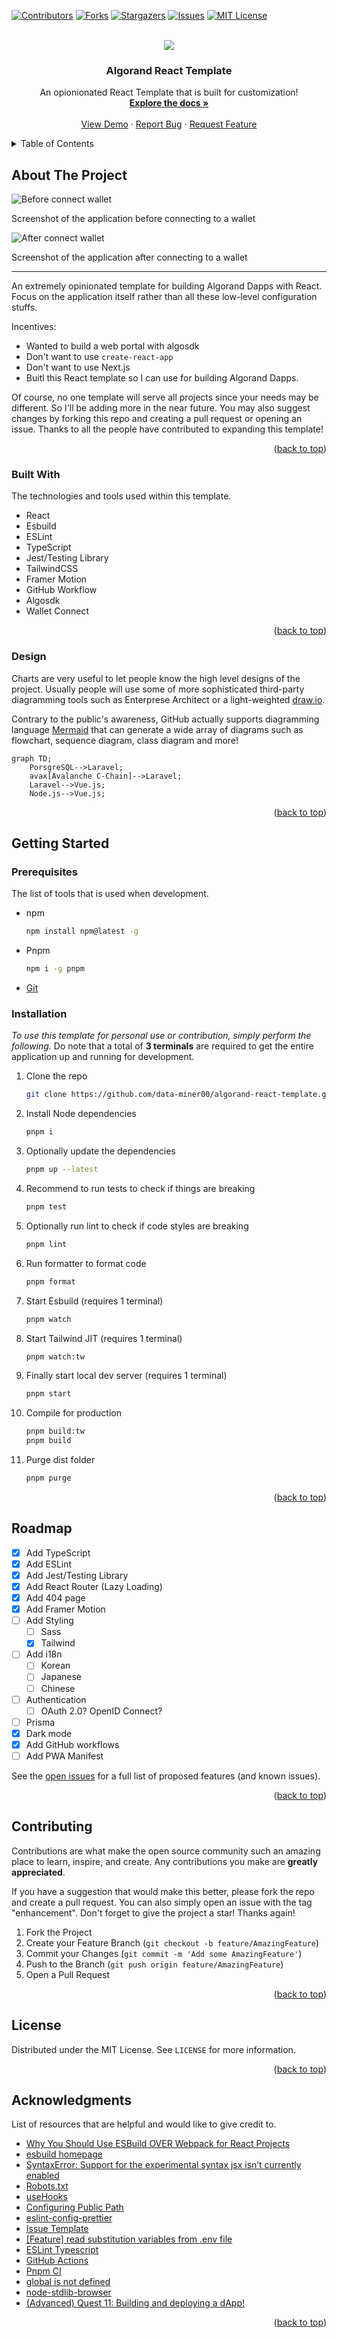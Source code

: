 <a name="readme-top"></a>

<!-- PROJECT SHIELDS -->

[![Contributors][contributors-shield]][contributors-url]
[![Forks][forks-shield]][forks-url]
[![Stargazers][stars-shield]][stars-url]
[![Issues][issues-shield]][issues-url]
[![MIT License][license-shield]][license-url]

<!-- PROJECT LOGO -->
<br />
<div align="center">
  <a href="/">
    <img src="public/assets/algorand-react.png" />
  </a>

  <h3 align="center">Algorand React Template</h3>

  <p align="center">
    An opionionated React Template that is built for customization!
    <br />
    <a href="https://github.com/data-miner00/algorand-react-template"><strong>Explore the docs »</strong></a>
    <br />
    <br />
    <a href="https://github.com/data-miner00/algorand-react-template">View Demo</a>
    ·
    <a href="https://github.com/data-miner00/algorand-react-template/issues">Report Bug</a>
    ·
    <a href="https://github.com/data-miner00/algorand-react-template/issues">Request Feature</a>
  </p>
</div>

<!-- TABLE OF CONTENTS -->
<details>
  <summary>Table of Contents</summary>
  <ol>
    <li>
      <a href="#about-the-project">About The Project</a>
      <ul>
        <li><a href="#built-with">Built With</a></li>
        <li><a href="#design">Design</a></li>
      </ul>
    </li>
    <li>
      <a href="#getting-started">Getting Started</a>
      <ul>
        <li><a href="#prerequisites">Prerequisites</a></li>
        <li><a href="#installation">Installation</a></li>
      </ul>
    </li>
    <li><a href="#usage">Usage</a></li>
    <li><a href="#roadmap">Roadmap</a></li>
    <li><a href="#contributing">Contributing</a></li>
    <li><a href="#license">License</a></li>
    <li><a href="#acknowledgments">Acknowledgments</a></li>
  </ol>
</details>

<!-- ABOUT THE PROJECT -->

## About The Project

![Before connect wallet](/public/assets/not-connected.png)

Screenshot of the application before connecting to a wallet

![After connect wallet](/public/assets/connected.png)

Screenshot of the application after connecting to a wallet

---

An extremely opinionated template for building Algorand Dapps with React. Focus on the application itself rather than all these low-level configuration stuffs.

Incentives:

- Wanted to build a web portal with algosdk
- Don't want to use `create-react-app`
- Don't want to use Next.js
- Buitl this React template so I can use for building Algorand Dapps.

Of course, no one template will serve all projects since your needs may be different. So I'll be adding more in the near future. You may also suggest changes by forking this repo and creating a pull request or opening an issue. Thanks to all the people have contributed to expanding this template!

<p align="right">(<a href="#readme-top">back to top</a>)</p>

### Built With

The technologies and tools used within this template.

- React
- Esbuild
- ESLint
- TypeScript
- Jest/Testing Library
- TailwindCSS
- Framer Motion
- GitHub Workflow
- Algosdk
- Wallet Connect

<p align="right">(<a href="#readme-top">back to top</a>)</p>

<!-- DESIGN -->

### Design

Charts are very useful to let people know the high level designs of the project. Usually people will use some of more sophisticated third-party diagramming tools such as Enterprese Architect or a light-weighted [draw.io](https://app.diagrams.net).

Contrary to the public's awareness, GitHub actually supports diagramming language [Mermaid](https://docs.github.com/en/get-started/writing-on-github/working-with-advanced-formatting/creating-diagrams#creating-mermaid-diagrams) that can generate a wide array of diagrams such as flowchart, sequence diagram, class diagram and more!

```mermaid
graph TD;
    PorsgreSQL-->Laravel;
    avax[Avalanche C-Chain]-->Laravel;
    Laravel-->Vue.js;
    Node.js-->Vue.js;
```

<p align="right">(<a href="#readme-top">back to top</a>)</p>

<!-- GETTING STARTED -->

## Getting Started

### Prerequisites

The list of tools that is used when development.

- npm
  ```sh
  npm install npm@latest -g
  ```
- Pnpm
  ```sh
  npm i -g pnpm
  ```
- [Git](https://git-scm.com/downloads)

### Installation

_To use this template for personal use or contribution, simply perform the following._ Do note that a total of **3 terminals** are required to get the entire application up and running for development.

1. Clone the repo
   ```sh
   git clone https://github.com/data-miner00/algorand-react-template.git
   ```
2. Install Node dependencies
   ```sh
   pnpm i
   ```
3. Optionally update the dependencies
   ```sh
   pnpm up --latest
   ```
4. Recommend to run tests to check if things are breaking
   ```sh
   pnpm test
   ```
5. Optionally run lint to check if code styles are breaking
   ```sh
   pnpm lint
   ```
6. Run formatter to format code
   ```sh
   pnpm format
   ```
7. Start Esbuild (requires 1 terminal)
   ```sh
   pnpm watch
   ```
8. Start Tailwind JIT (requires 1 terminal)
   ```sh
   pnpm watch:tw
   ```
9. Finally start local dev server (requires 1 terminal)
   ```sh
   pnpm start
   ```
10. Compile for production
    ```sh
    pnpm build:tw
    pnpm build
    ```
11. Purge dist folder
    ```sh
    pnpm purge
    ```

<p align="right">(<a href="#readme-top">back to top</a>)</p>

<!-- ROADMAP -->

## Roadmap

- [x] Add TypeScript
- [x] Add ESLint
- [x] Add Jest/Testing Library
- [x] Add React Router (Lazy Loading)
- [x] Add 404 page
- [x] Add Framer Motion
- [ ] Add Styling
  - [ ] Sass
  - [x] Tailwind
- [ ] Add i18n
  - [ ] Korean
  - [ ] Japanese
  - [ ] Chinese
- [ ] Authentication
  - [ ] OAuth 2.0? OpenID Connect?
- [ ] Prisma
- [x] Dark mode
- [x] Add GitHub workflows
- [ ] Add PWA Manifest

See the [open issues](https://github.com/data-miner00/algorand-react-template/issues) for a full list of proposed features (and known issues).

<p align="right">(<a href="#readme-top">back to top</a>)</p>

<!-- CONTRIBUTING -->

## Contributing

Contributions are what make the open source community such an amazing place to learn, inspire, and create. Any contributions you make are **greatly appreciated**.

If you have a suggestion that would make this better, please fork the repo and create a pull request. You can also simply open an issue with the tag "enhancement".
Don't forget to give the project a star! Thanks again!

1. Fork the Project
2. Create your Feature Branch (`git checkout -b feature/AmazingFeature`)
3. Commit your Changes (`git commit -m 'Add some AmazingFeature'`)
4. Push to the Branch (`git push origin feature/AmazingFeature`)
5. Open a Pull Request

<p align="right">(<a href="#readme-top">back to top</a>)</p>

<!-- LICENSE -->

## License

Distributed under the MIT License. See `LICENSE` for more information.

<p align="right">(<a href="#readme-top">back to top</a>)</p>

<!-- ACKNOWLEDGMENTS -->

## Acknowledgments

List of resources that are helpful and would like to give credit to.

- [Why You Should Use ESBuild OVER Webpack for React Projects](https://www.youtube.com/watch?v=VmgRBwMIRBE)
- [esbuild homepage](https://esbuild.github.io/)
- [SyntaxError: Support for the experimental syntax jsx isn’t currently enabled](https://akashmittal.com/code-example-syntaxerror-support-for-the-experimental-syntax-jsx-isnt-currently-enabled/)
- [Robots.txt](https://developers.google.com/search/docs/crawling-indexing/robots/intro)
- [useHooks](https://usehooks.com/)
- [Configuring Public Path](https://esbuild.github.io/api/#public-path)
- [eslint-config-prettier](https://github.com/prettier/eslint-config-prettier#installation)
- [Issue Template](https://github.com/Josee9988/project-template)
- [[Feature] read substitution variables from .env file](https://github.com/evanw/esbuild/issues/69#issuecomment-1324478979)
- [ESLint Typescript](https://typescript-eslint.io/)
- [GitHub Actions](https://github.com/marketplace?type=actions)
- [Pnpm CI](https://pnpm.io/continuous-integration)
- [global is not defined](https://github.com/WalletConnect/walletconnect-monorepo/issues/1144)
- [node-stdlib-browser](https://github.com/niksy/node-stdlib-browser#esbuild)
- [(Advanced) Quest 11: Building and deploying a dApp!](https://app.stackup.dev/quest_page/advanced-quest-11-building-and-deploying-a-dapp-re-run)

<p align="right">(<a href="#readme-top">back to top</a>)</p>

<!-- MARKDOWN LINKS & IMAGES -->

[contributors-shield]: https://img.shields.io/github/contributors/data-miner00/algorand-react-template.svg?style=for-the-badge
[contributors-url]: https://github.com/data-miner00/algorand-react-template/graphs/contributors
[forks-shield]: https://img.shields.io/github/forks/data-miner00/algorand-react-template.svg?style=for-the-badge
[forks-url]: https://github.com/data-miner00/algorand-react-template/network/members
[stars-shield]: https://img.shields.io/github/stars/data-miner00/algorand-react-template.svg?style=for-the-badge
[stars-url]: https://github.com/data-miner00/algorand-react-template/stargazers
[issues-shield]: https://img.shields.io/github/issues/data-miner00/algorand-react-template.svg?style=for-the-badge
[issues-url]: https://github.com/data-miner00/algorand-react-template/issues
[license-shield]: https://img.shields.io/github/license/data-miner00/algorand-react-template.svg?style=for-the-badge
[license-url]: https://github.com/data-miner00/algorand-react-template/blob/master/LICENSE.txt
[product-screenshot]: images/screenshot.png
[react.js]: https://img.shields.io/badge/React-20232A?style=for-the-badge&logo=react&logoColor=61DAFB
[react-url]: https://reactjs.org/
